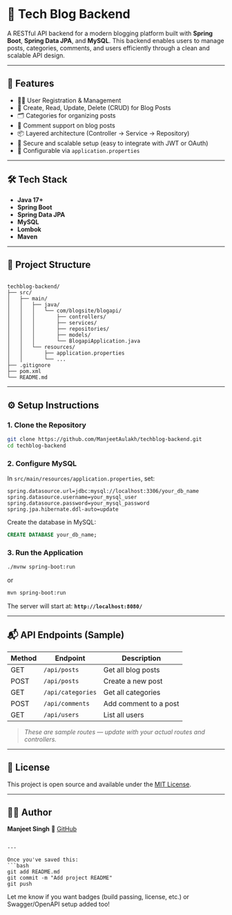 # 📰 Tech Blog Backend

A RESTful API backend for a modern blogging platform built with **Spring Boot**, **Spring Data JPA**, and **MySQL**. This backend enables users to manage posts, categories, comments, and users efficiently through a clean and scalable API design.

---

## 🚀 Features

- 🧑‍💻 User Registration & Management
- 📝 Create, Read, Update, Delete (CRUD) for Blog Posts
- 🗂️ Categories for organizing posts
- 💬 Comment support on blog posts
- 📦 Layered architecture (Controller → Service → Repository)
- 🔐 Secure and scalable setup (easy to integrate with JWT or OAuth)
- 📄 Configurable via `application.properties`

---

## 🛠️ Tech Stack

- **Java 17+**
- **Spring Boot**
- **Spring Data JPA**
- **MySQL**
- **Lombok**
- **Maven**

---

## 📂 Project Structure

```

techblog-backend/
├── src/
│   ├── main/
│   │   ├── java/
│   │   │   └── com/blogsite/blogapi/
│   │   │       ├── controllers/
│   │   │       ├── services/
│   │   │       ├── repositories/
│   │   │       ├── models/
│   │   │       └── BlogapiApplication.java
│   │   └── resources/
│   │       ├── application.properties
│   │       └── ...
├── .gitignore
├── pom.xml
└── README.md

````

---

## ⚙️ Setup Instructions

### 1. Clone the Repository

```bash
git clone https://github.com/ManjeetAulakh/techblog-backend.git
cd techblog-backend
````

### 2. Configure MySQL

In `src/main/resources/application.properties`, set:

```properties
spring.datasource.url=jdbc:mysql://localhost:3306/your_db_name
spring.datasource.username=your_mysql_user
spring.datasource.password=your_mysql_password
spring.jpa.hibernate.ddl-auto=update
```

Create the database in MySQL:

```sql
CREATE DATABASE your_db_name;
```

### 3. Run the Application

```bash
./mvnw spring-boot:run
```

or

```bash
mvn spring-boot:run
```

The server will start at:
**`http://localhost:8080/`**

---

## 📬 API Endpoints (Sample)

| Method | Endpoint          | Description           |
| ------ | ----------------- | --------------------- |
| GET    | `/api/posts`      | Get all blog posts    |
| POST   | `/api/posts`      | Create a new post     |
| GET    | `/api/categories` | Get all categories    |
| POST   | `/api/comments`   | Add comment to a post |
| GET    | `/api/users`      | List all users        |

> *These are sample routes — update with your actual routes and controllers.*

---

## 📄 License

This project is open source and available under the [MIT License](LICENSE).

---

## 🙋‍♂️ Author

**Manjeet Singh**
🔗 [GitHub](https://github.com/ManjeetAulakh)

````

---

Once you've saved this:
```bash
git add README.md
git commit -m "Add project README"
git push
````

Let me know if you want badges (build passing, license, etc.) or Swagger/OpenAPI setup added too!
